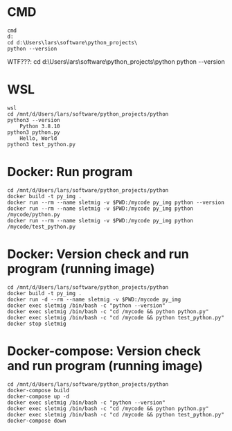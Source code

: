 # CMD
    cmd
    d:
    cd d:\Users\lars\software\python_projects\
    python --version
WTF???:
    cd d:\Users\lars\software\python_projects\python
    python --version

# WSL
    wsl
    cd /mnt/d/Users/lars/software/python_projects/python
    python3 --version
        Python 3.8.10
    python3 python.py
        Hello, World
    python3 test_python.py

# Docker: Run program
    cd /mnt/d/Users/lars/software/python_projects/python
    docker build -t py_img .
    docker run --rm --name sletmig -v $PWD:/mycode py_img python --version
    docker run --rm --name sletmig -v $PWD:/mycode py_img python /mycode/python.py
    docker run --rm --name sletmig -v $PWD:/mycode py_img python /mycode/test_python.py

# Docker: Version check and run program (running image)
    cd /mnt/d/Users/lars/software/python_projects/python
    docker build -t py_img .
    docker run -d --rm --name sletmig -v $PWD:/mycode py_img
    docker exec sletmig /bin/bash -c "python --version"
    docker exec sletmig /bin/bash -c "cd /mycode && python python.py"
    docker exec sletmig /bin/bash -c "cd /mycode && python test_python.py"
    docker stop sletmig

# Docker-compose: Version check and run program (running image)
    cd /mnt/d/Users/lars/software/python_projects/python
    docker-compose build
    docker-compose up -d
    docker exec sletmig /bin/bash -c "python --version"
    docker exec sletmig /bin/bash -c "cd /mycode && python python.py"
    docker exec sletmig /bin/bash -c "cd /mycode && python test_python.py"
    docker-compose down

